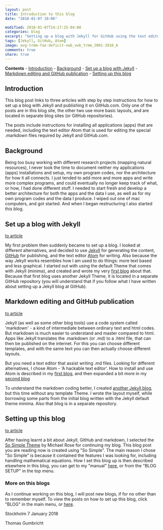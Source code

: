 ```yaml
---
layout: post
title: Introduction to this blog
date: "2018-01-07 10:06"

modified: 2018-01-07T14:17:25-04:00
categories: blog
excerpt: "Setting up a blog with Jekyll for GitHub using the text editor Atom"
tags: [Jekyll, GitHub, Atom]
image: avg-trmm-fao-deficit-vwb_vwb_trmm_2001-2016_A
comments: true
share: true
---
```

**Contents**
\- [Introduction](#introduction)
\- [Background](#background)
\- [Set up a blog with Jekyll](#set-up-a-blog-with-jekyll)
\- [Markdown editing and GitHub publication](#markdown-editing-and-github-publication)
\- [Setting up this blog](#setting-up-this-blog)

## Introduction

This blog post links to three articles with step by step instructions for how to set up a blog with Jekyll and publishing it on GitHub.com. Only one of the posts are in this blog site, the other two use more basic layouts, and are located in separate blog sites (or GitHub repositories).

The posts include instructions for installing all applications (apps) that are needed, including the text editor <span class='app'>Atom</span> that is used for editing the special <span class='file'>.markdown</span> files required by Jekyll and GitHub.com.

## Background

 Being too busy working with different research projects (mapping natural resources), I never took the time to document neither my applications (apps) installations and setup, my own program codes, nor the architecture for how it all connects. I just tended to add more and more apps and write more complex programs, and could eventually no longer keep track of what, or how, I had done different stuff. I needed to start fresh and develop a better architecture for both the apps and the data I use, as well as for my own program codes and the data I produce. I wiped out one of mac computers, and got started. And when I began restructuring I also started this blog.

## Set up a blog with Jekyll

<span class='button'>[to article](https://karttur.github.io/setup-blog/2017/12/21/setup-blog-tools.html)</span>

My first problem then suddenly became to set up a blog. I looked at different alternatives, and decided to use [Jekyll](https://jekyllrb.com/) for generating the content, [GitHub](https://github.com/) for publishing, and the text editor [Atom](https://atom.io/) for writing. Also because the way Jekyll works resembles how I am used to do things: more text based and less graphical. I started out with using the default Theme that comes with Jekyll (minima), and created and wrote my very [first blog](https://karttur.github.io/setup-blog/2017/12/21/setup-blog-tools.html) about that. Because that first blog uses another Jekyll Theme, it is located in a separate GitHub repository (you will understand that if you follow what I have written about setting up a Jekyll blog at GitHub).

## Markdown editing and GitHub publication

<span class='button'>[to article](https://karttur.github.io/setup-github/index.html)</span>

Jekyll (as well as some other blog tools) use a code system called 'markdown' - a kind of intermediate between ordinary text and html codes. But markdown is much easier to understand and master compared to html. Apps like Jekyll translates the <span class='file'>.markdown</span> (or <span class='file'>.md</span>) to a <span class='file'>.html</span> file, that can then be published on the internet. For this you can choose different templates, and with the same text you can then actually choose different layouts.

But you need a text editor that assist writing <span class='file'>.md</span> files. Looking for different alternatives, I chose Atom - ‘A hackable text editor’. How to install and use Atom is described in my [first blog](https://karttur.github.io/setup-blog/2017/12/21/setup-blog-tools.html#install-atom), and then expanded a bit more in my [second blog](https://karttur.github.io/setup-github/index.html#markdown-and-layout-using-atom)

To understand the markdown coding better, I created [another Jekyll blog](https://karttur.github.io/setup-github/index.html), but this time without any template Theme. I wrote the layout myself, while borrowing some parts from the initial blog written with the Jekyll default theme minima. Also that blog is in a separate repository.

## Setting up this blog

<span class='button'>[to article](../../setup-blog/index.html)</span>

After having learnt a bit about Jekyll, GitHub and markdown, I selected the [So Simple Theme](https://github.com/mmistakes/so-simple-theme) by Michael Rose for continuing my blog. This blog post you are reading now is created using "So Simple". The main reason I chose "So Simple" is because it contained the features I was looking for, including handling mathematical equations. How I set this blog up is then described elsewhere in this blog, you can get to my "manual" [here](../../blog-setup/index.html), or from the "BLOG SETUP" in the top menu.

### More on this blogs

As I continue working on this blog, I will post new blogs, if for no other than to remember myself. To view the posts on how to set up this blog, click "BLOG" in the main menu, or [here](/blog).

Stockholm 7 January 2018

Thomas Gumbricht
